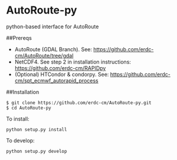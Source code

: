 # AutoRoute-py
python-based interface for AutoRoute

##Prereqs
- AutoRoute (GDAL Branch). See: https://github.com/erdc-cm/AutoRoute/tree/gdal
- NetCDF4. See step 2 in installation instructions: https://github.com/erdc-cm/RAPIDpy
- (Optional) HTCondor & condorpy. See: https://github.com/erdc-cm/spt_ecmwf_autorapid_process

##Installation
```
$ git clone https://github.com/erdc-cm/AutoRoute-py.git
$ cd AutoRoute-py
```
To install:
```
python setup.py install
```
To develop:
```
python setup.py develop
```

